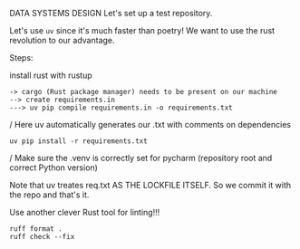 
DATA SYSTEMS DESIGN
Let's set up a test repository.

Let's use `uv` since it's much faster than poetry! 
We want to use the rust revolution to our advantage.

Steps:

install rust with rustup

```
-> cargo (Rust package manager) needs to be present on our machine
--> create requirements.in
---> uv pip compile requirements.in -o requirements.txt
```

/ Here uv automatically generates our .txt with comments on dependencies
```
uv pip install -r requirements.txt
```

/ Make sure the .venv is correctly set for pycharm (repository root and correct Python version)

Note that uv treates req.txt AS THE LOCKFILE ITSELF. So we commit it with the repo and that's it.

Use another clever Rust tool for linting!!!
```
ruff format .
ruff check --fix
```

